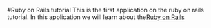 #Ruby on Rails tutorialThis is the first application on the ruby on rails tutorial.In this application we will learn about the[Ruby on Rails](http://railstutorial.org) 